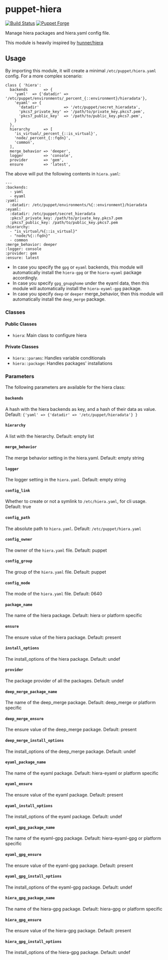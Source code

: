 puppet-hiera
=============

[![Build Status](https://travis-ci.org/tampakrap/puppet-hiera.png?branch=master)](https://travis-ci.org/tampakrap/puppet-hiera)
[![Puppet Forge](http://img.shields.io/puppetforge/v/tampakrap/hiera.svg)](https://forge.puppetlabs.com/tampakrap/hiera)

Manage hiera packages and hiera.yaml config file.

This module is heavily inspired by [hunner/hiera](https://github.com/hunner/puppet-hiera)

## Usage

By importing this module, it will create a minimal `/etc/puppet/hiera.yaml`
config. For a more complex scenario:

    class { 'hiera':
      backends       => {
        'yaml'  => {'datadir' => '/etc/puppet/environments/_percent_{::environment}/hieradata'},
        'eyaml' => {
          'datadir'           => '/etc/puppet/secret_hieradata',
          'pkcs7_private_key' => '/path/to/private_key.pkcs7.pem',
          'pkcs7_public_key'  => '/path/to/public_key.pkcs7.pem',
        }
      },
      hierarchy      => [
        'is_virtual/_percent_{::is_virtual}',
        'node/_percent_{::fqdn}',
        'common',
      ],
      merge_behavior => 'deeper',
      logger         => 'console',
      provider       => 'gem',
      ensure         => 'latest',

The above will put the following contents in `hiera.yaml`:

    ---
    :backends:
      - yaml
      - eyaml
    :yaml:
      :datadir: /etc/puppet/environments/%{::environment}/hieradata
    :eyaml:
      :datadir: /etc/puppet/secret_hieradata
      :pkcs7_private_key: /path/to/private_key.pkcs7.pem
      :pkcs7_public_key: /path/to/public_key.pkcs7.pem
    :hierarchy:
      - "is_virtual/%{::is_virtual}"
      - "node/%{::fqdn}"
      - common
    :merge_behavior: deeper
    :logger: console
    :provider: gem
    :ensure: latest

* In case you specify the `gpg` or `eyaml` backends, this module will
  automatically install the `hiera-gpg` or the `hiera-eyaml` package
  accordingly.
* In case you specify `gpg_gnupghome` under the eyaml data, then this module
  will automatically install the `hiera-eyaml-gpg` package.
* In case you specify `deep` or `deeper` merge\_behavior, then this module will
  automatically install the `deep_merge` package.

### Classes

#### Public Classes
- `hiera`: Main class to configure hiera

#### Private Classes
- `hiera::params`: Handles variable conditionals
- `hiera::package`: Handles packages' installations

### Parameters

The following parameters are available for the hiera class:

#### `backends`
A hash with the hiera backends as key, and a hash of their data as value. Default: `{'yaml' => {'datadir' => '/etc/puppet/hieradata'} }`
#### `hierarchy`
A list with the hierarchy. Default: empty list
#### `merge_behavior`
The merge behavior setting in the hiera.yaml. Default: empty string
#### `logger`
The logger setting in the `hiera.yaml`. Default: empty string
#### `config_link`
Whether to create or not a symlink to `/etc/hiera.yaml`, for cli usage. Default: true
#### `config_path`
The absolute path to `hiera.yaml`. Default: `/etc/puppet/hiera.yaml`
#### `config_owner`
The owner of the `hiera.yaml` file. Default: puppet
#### `config_group`
The group of the `hiera.yaml` file. Default: puppet
#### `config_mode`
The mode of the `hiera.yaml` file. Default: 0640
#### `package_name`
The name of the hiera package. Default: hiera or platform specific
#### `ensure`
The ensure value of the hiera package. Default: present
#### `install_options`
The install\_options of the hiera package. Default: undef
#### `provider`
The package provider of all the packages. Default: undef
#### `deep_merge_package_name`
The name of the deep\_merge package. Default: deep\_merge or platform specific
#### `deep_merge_ensure`
The ensure value of the deep\_merge package. Default: present
#### `deep_merge_install_options`
The install\_options of the deep\_merge package. Default: undef
#### `eyaml_package_name`
The name of the eyaml package. Default: hiera-eyaml or platform specific
#### `eyaml_ensure`
The ensure value of the eyaml package. Default: present
#### `eyaml_install_options`
The install\_options of the eyaml package. Default: undef
#### `eyaml_gpg_package_name`
The name of the eyaml-gpg package. Default: hiera-eyaml-gpg or platform specific
#### `eyaml_gpg_ensure`
The ensure value of the eyaml-gpg package. Default: present
#### `eyaml_gpg_install_options`
The install\_options of the eyaml-gpg package. Default: undef
#### `hiera_gpg_package_name`
The name of the hiera-gpg package. Default: hiera-gpg or platform specific
#### `hiera_gpg_ensure`
The ensure value of the hiera-gpg package. Default: present
#### `hiera_gpg_install_options`
The install\_options of the hiera-gpg package. Default: undef
